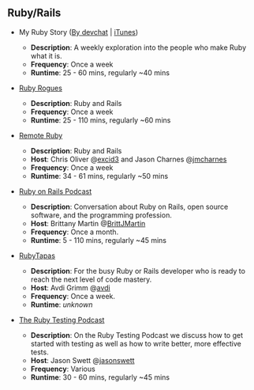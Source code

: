 ## Ruby/Rails

-   My Ruby Story ([By devchat](https://devchat.tv/my-ruby-story) | [iTunes](https://itunes.apple.com/us/podcast/my-ruby-story/id1237404328?mt=2))
    
    -   **Description**: A weekly exploration into the people who make Ruby what it is.
    -   **Frequency**: Once a week
    -   **Runtime**: 25 - 60 mins, regularly ~40 mins
-   [Ruby Rogues](https://devchat.tv/ruby-rogues)
    
    -   **Description**: Ruby and Rails
    -   **Frequency**: Once a week
    -   **Runtime**: 25 - 110 mins, regularly ~60 mins
-   [Remote Ruby](https://remoteruby.transistor.fm/)
    
    -   **Description**: Ruby and Rails
    -   **Host**: Chris Oliver @[excid3](https://twitter.com/excid3) and Jason Charnes @[jmcharnes](https://twitter.com/jmcharnes)
    -   **Frequency**: Once a week
    -   **Runtime**: 34 - 61 mins, regularly ~50 mins
-   [Ruby on Rails Podcast](http://5by5.tv/rubyonrails)
    
    -   **Description**: Conversation about Ruby on Rails, open source software, and the programming profession.
    -   **Host**: Brittany Martin @[BrittJMartin](https://twitter.com/BrittJMartin)
    -   **Frequency**: Once a month.
    -   **Runtime**: 5 - 110 mins, regularly ~45 mins
-   [RubyTapas](https://www.rubytapas.com/)
    
    -   **Description**: For the busy Ruby or Rails developer who is ready to reach the next level of code mastery.
    -   **Host**: Avdi Grimm @[avdi](https://twitter.com/avdi)
    -   **Frequency**: Once a week.
    -   **Runtime**: _unknown_
-   [The Ruby Testing Podcast](http://www.rubytestingpodcast.com/)
    
    -   **Description**: On the Ruby Testing Podcast we discuss how to get started with testing as well as how to write better, more effective tests.
    -   **Host**: Jason Swett @[jasonswett](https://twitter.com/jasonswett)
    -   **Frequency**: Various
    -   **Runtime**: 30 - 60 mins, regularly ~45 mins